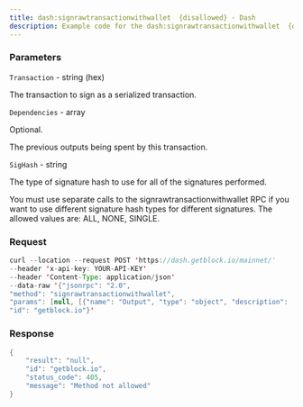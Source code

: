 ```yaml
---
title: dash:signrawtransactionwithwallet  {disallowed} - Dash
description: Example code for the dash:signrawtransactionwithwallet  {disallowed} json-rpc method. Сomplete guide on how to use dash:signrawtransactionwithwallet  {disallowed} json-rpc in GetBlock.io Web3 documentation.
---
```


### Parameters


`Transaction` - string (hex)

The transaction to sign as a serialized transaction.

`Dependencies` - array

Optional.

The previous outputs being spent by this transaction.

`SigHash` - string

The type of signature hash to use for all of the signatures performed.

You must use separate calls to the signrawtransactionwithwallet RPC if
you want to use different signature hash types for different signatures.
The allowed values are: ALL, NONE, SINGLE.

### Request

``` java
curl --location --request POST 'https://dash.getblock.io/mainnet/' 
--header 'x-api-key: YOUR-API-KEY' 
--header 'Content-Type: application/json' 
--data-raw '{"jsonrpc": "2.0",
"method": "signrawtransactionwithwallet",
"params": [null, [{"name": "Output", "type": "object", "description": ["Optional.", "An output being spent."], "value": [{"name": "txid", "type": "string (hex)", "description": ["The TXID of the transaction the output appeared in. The TXID must be encoded in hex in RPC byte order."], "value": null}, {"name": "vout", "type": "number (int)", "description": ["The index number of the output (vout) as it appeared in its transaction, with the first output being 0."], "value": null}, {"name": "scriptPubKey", "type": "string (hex)", "description": ["The output's pubkey script encoded as hex."], "value": null}, {"name": "redeemScript", "type": "string (hex)", "description": ["Optional.", "If the pubkey script was a script hash, this must be the corresponding redeem script."], "value": null}, {"name": "amount", "type": "numeric", "description": ["The amount of Dash spent"], "value": null}]}], null],
"id": "getblock.io"}'
```

###  Response

``` java
{
    "result": "null",
    "id": "getblock.io",
    "status_code": 405,
    "message": "Method not allowed"
}
```

